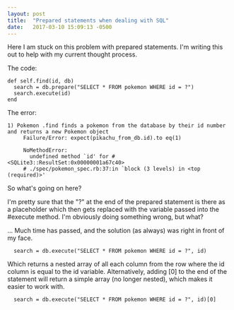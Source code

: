 ```yaml
---
layout: post
title:  "Prepared statements when dealing with SQL"
date:   2017-03-10 15:09:13 -0500
---
```


Here I am stuck on this problem with prepared statements. I'm writing this out to help with my current thought process.

The code:
```
def self.find(id, db)
  search = db.prepare("SELECT * FROM pokemon WHERE id = ?")
  search.execute(id)
end
```
	
The error:
```
1) Pokemon .find finds a pokemon from the database by their id number and returns a new Pokemon object                                                              
     Failure/Error: expect(pikachu_from_db.id).to eq(1)                                                                                                                
                                                                                                                                                                      
     NoMethodError:                                                                                                                                                    
       undefined method `id' for #<SQLite3::ResultSet:0x00000001a67c40>                                                                                                
     # ./spec/pokemon_spec.rb:37:in `block (3 levels) in <top (required)>'
```

So what's going on here?

I'm pretty sure that the "?" at the end of the prepared statement is there as a placeholder which then gets replaced with the variable passed into the #execute method. I'm obviously doing something wrong, but what?

... Much time has passed, and the solution (as always) was right in front of my face.

```
  search = db.execute("SELECT * FROM pokemon WHERE id = ?", id)
```

Which returns a nested array of all each column from the row where the id column is equal to the id variable. Alternatively, adding [0] to the end of the statement will return a simple array (no longer nested), which makes it easier to work with.

```
  search = db.execute("SELECT * FROM pokemon WHERE id = ?", id)[0]
```

